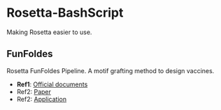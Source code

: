 # Rosetta-BashScript
Making Rosetta easier to use.

FunFoldes
---
Rosetta FunFoldes Pipeline. A motif grafting method to design vaccines.

+ **Ref1**: [Official documents](https://new.rosettacommons.org/docs/latest/scripting_documentation/RosettaScripts/composite_protocols/fold_from_loops/RunningFunFolDes)
+ Ref2: [Paper](https://journals.plos.org/ploscompbiol/article?id=10.1371/journal.pcbi.1006623)
+ Ref2: [Application](https://science.sciencemag.org/content/368/6492/eaay5051.full)

